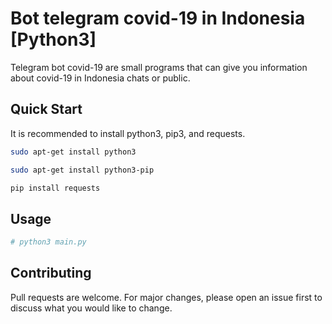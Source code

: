 # Bot telegram covid-19 in Indonesia [Python3]

Telegram bot covid-19 are small programs that can give you information about covid-19 in Indonesia chats or public.

## Quick Start

It is recommended to install python3, pip3, and requests.

```bash
sudo apt-get install python3
```

```bash
sudo apt-get install python3-pip
```

```bash
pip install requests
```

## Usage

```bash
# python3 main.py
```

## Contributing

Pull requests are welcome. For major changes, please open an issue first to discuss what you would like to change.
